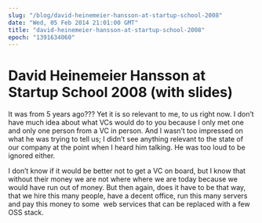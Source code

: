 ```yaml
---
slug: "/blog/david-heinemeier-hansson-at-startup-school-2008"
date: "Wed, 05 Feb 2014 21:01:00 GMT"
title: "david-heinemeier-hansson-at-startup-school-2008"
epoch: "1391634060"
---
```

        
David Heinemeier Hansson at Startup School 2008 (with slides)
=============================================================

It was from 5 years ago??? Yet it is so relevant to me, to us right now. I don’t have much idea about what VCs would do to you because I only met one and only one person from a VC in person. And I wasn’t too impressed on what he was trying to tell us; I didn’t see anything relevant to the state of our company at the point when I heard him talking. He was too loud to be ignored either.

I don’t know if it would be better not to get a VC on board, but I know that without their money we are not where where we are today because we would have run out of money. But then again, does it have to be that way, that we hire this many people, have a decent office, run this many servers and pay this money to some  web services that can be replaced with a few OSS stack.

